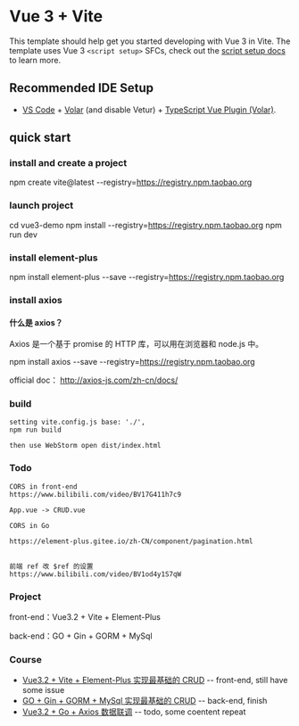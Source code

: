 # Vue 3 + Vite

This template should help get you started developing with Vue 3 in Vite. The template uses Vue 3 `<script setup>` SFCs, check out the [script setup docs](https://v3.vuejs.org/api/sfc-script-setup.html#sfc-script-setup) to learn more.

## Recommended IDE Setup

- [VS Code](https://code.visualstudio.com/) + [Volar](https://marketplace.visualstudio.com/items?itemName=Vue.volar) (and disable Vetur) + [TypeScript Vue Plugin (Volar)](https://marketplace.visualstudio.com/items?itemName=Vue.vscode-typescript-vue-plugin).

## quick start

### install and create a project

npm create vite@latest --registry=https://registry.npm.taobao.org

### launch project

cd vue3-demo
npm install --registry=https://registry.npm.taobao.org
npm run dev

### install element-plus

npm install element-plus --save --registry=https://registry.npm.taobao.org

### install axios

#### 什么是 axios？

Axios 是一个基于 promise 的 HTTP 库，可以用在浏览器和 node.js 中。

npm install axios --save --registry=https://registry.npm.taobao.org

official doc：
http://axios-js.com/zh-cn/docs/

### build

```
setting vite.config.js base: './',
npm run build

then use WebStorm open dist/index.html
```

### Todo

```
CORS in front-end
https://www.bilibili.com/video/BV17G411h7c9

App.vue -> CRUD.vue

CORS in Go

https://element-plus.gitee.io/zh-CN/component/pagination.html


前端 ref 改 $ref 的设置
https://www.bilibili.com/video/BV1od4y1S7qW
```

### Project

front-end：Vue3.2 + Vite + Element-Plus

back-end：GO + Gin + GORM + MySql

### Course

- [Vue3.2 + Vite + Element-Plus 实现最基础的 CRUD](https://www.bilibili.com/video/BV1yV4y177jC) -- front-end, still have some issue
- [GO + Gin + GORM + MySql 实现最基础的 CRUD](https://www.bilibili.com/video/BV1VV4y1E7Ks/) -- back-end, finish
- [Vue3.2 + Go + Axios 数据联调](https://www.bilibili.com/video/BV17G411h7c9) -- todo, some coentent repeat
